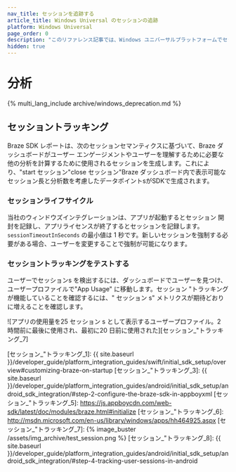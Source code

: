 ```yaml
---
nav_title: セッションを追跡する
article_title: Windows Universal のセッションの追跡
platform: Windows Universal
page_order: 0
description: "このリファレンス記事では、Windows ユニバーサルプラットフォームでセッションを追跡する方法について説明します。"
hidden: true
---
```


# 分析
{% multi_lang_include archive/windows_deprecation.md %}

## セッショントラッキング

Braze SDK レポートは、次のセッションセマンティクスに基づいて、Braze ダッシュボードがユーザー エンゲージメントやユーザーを理解するために必要な他の分析を計算するために使用されるセッションを生成します。これにより、"start セッション"close セッション"Braze ダッシュボード内で表示可能なセッション長と分析数を考慮したデータポイントsがSDKで生成されます。

### セッションライフサイクル

当社のウィンドウズインテグレーションは、アプリが起動するとセッション 開封を記録し、アプリライセンスが終了するとセッションを記録します。`sessionTimeoutInSeconds` の最小値は 1 秒です。新しいセッションを強制する必要がある場合、ユーザーを変更することで強制が可能になります。

### セッショントラッキングをテストする

ユーザーでセッションs を検出するには、ダッシュボードでユーザーを見つけ、ユーザープロファイルで"App Usage" に移動します。セッション "トラッキングが機能していることを確認するには、" セッション s" メトリクスが期待どおりに増えることを確認します。

![アプリの使用量を25 セッション s として表示するユーザープロファイル。2 時間前に最後に使用され、最初に20 日前に使用された]\[セッション_"トラッキング_7]

\[セッション_"トラッキング_1]: {{ site.baseurl }}/developer_guide/platform_integration_guides/swift/initial_sdk_setup/overview#customizing-braze-on-startup
\[セッション_"トラッキング_3]: {{ site.baseurl }}/developer_guide/platform_integration_guides/android/initial_sdk_setup/android_sdk_integration/#step-2-configure-the-braze-sdk-in-appboyxml
\[セッション_"トラッキング_5]: https://js.appboycdn.com/web-sdk/latest/doc/modules/braze.html#initialize
\[セッション_"トラッキング_6]: http://msdn.microsoft.com/en-us/library/windows/apps/hh464925.aspx
\[セッション_"トラッキング_7]: {% image_buster /assets/img_archive/test_session.png %}
\[セッション_"トラッキング_8]: {{ site.baseurl }}/developer_guide/platform_integration_guides/android/initial_sdk_setup/android_sdk_integration/#step-4-tracking-user-sessions-in-android

